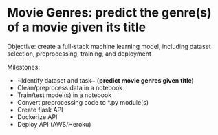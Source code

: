 # Movie Genres: predict the genre(s) of a movie given its title

Objective: create a full-stack machine learning model, including dataset selection, preprocessing, training, and deployment

Milestones:
- ~Identify dataset and task~ **(predict movie genres given title)**
- Clean/preprocess data in a notebook
- Train/test model(s) in a notebook
- Convert preprocessing code to *.py module(s)
- Create flask API
- Dockerize API
- Deploy API (AWS/Heroku)
